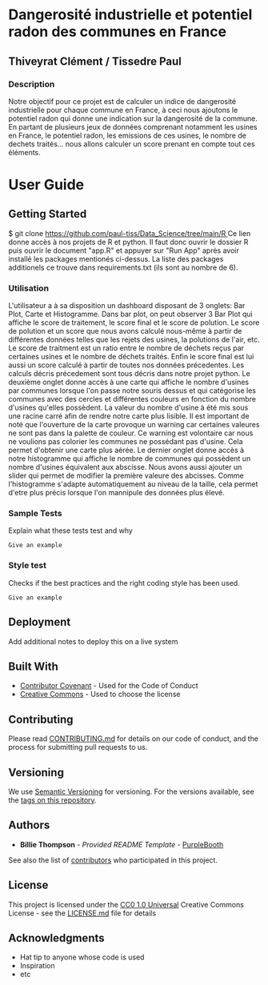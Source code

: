 # Dangerosité industrielle et potentiel radon des communes en France
## Thiveyrat Clément / Tissedre Paul

### Description

Notre objectif pour ce projet est de calculer un indice de dangerosité industrielle pour chaque commune en France, à ceci nous ajoutons le potentiel radon qui donne une indication sur la dangerosité de la commune. En partant de plusieurs jeux de données comprenant notamment les usines en France, le potentiel radon, les emissions de ces usines, le nombre de dechets traités... nous allons calculer un score prenant en compte tout ces éléments.

# User Guide

## Getting Started
$ git clone [https://github.com/paul-tiss/Data_Science/tree/main/R ](https://github.com/paul-tiss/Data_Science.git)
Ce lien donne accès à nos projets de R et python. Il faut donc ouvrir le dossier R puis ouvrir le document "app.R" et appuyer sur "Run App" après avoir installé les packages mentionés ci-dessus. La liste des packages additionels ce trouve dans requirements.txt (ils sont au nombre de 6).


### Utilisation

L'utilisateur a à sa disposition un dashboard disposant de 3 onglets: Bar Plot, Carte et Histogramme. Dans bar plot, on peut observer 3 Bar Plot qui affiche le score de traitement, le score final et le score de polution. Le score de polution et un score que nous avons calculé nous-même à partir de différentes données telles que les rejets des usines, la polutions de l'air, etc. Le score de traitment est un ratio entre le nombre de déchets reçus par certaines usines et le nombre de déchets traités. Enfin le score final est lui aussi un score calculé à partir de toutes nos données précedentes. Les calculs décris précedement sont tous décris dans notre projet python. Le deuxième onglet donne accès à une carte qui affiche le nombre d'usines par communes lorsque l'on passe notre souris dessus et qui catégorise les communes avec des cercles et différentes couleurs en fonction du nombre d'usines qu'elles possèdent. La valeur du nombre d'usine à été mis sous une racine carré afin de rendre notre carte plus lisible. Il est important de noté que l'ouverture de la carte provoque un warning car certaines valeures ne sont pas dans la palette de couleur. Ce warning est volontaire car nous ne voulions pas colorier les communes ne possédant pas d'usine. Cela permet d'obtenir une carte plus aérée. Le dernier onglet donne accès à notre histogramme qui affiche le nombre de communes qui possèdent un nombre d'usines équivalent aux abscisse. Nous avons aussi ajouter un slider qui permet de modifier la première valeure des abcisses. Comme l'histogramme s'adapte automatiquement au niveau de la taille, cela permet d'etre plus précis lorsque l'on mannipule des données plus élevé.


### Sample Tests

Explain what these tests test and why

    Give an example

### Style test

Checks if the best practices and the right coding style has been used.

    Give an example

## Deployment

Add additional notes to deploy this on a live system

## Built With

  - [Contributor Covenant](https://www.contributor-covenant.org/) - Used
    for the Code of Conduct
  - [Creative Commons](https://creativecommons.org/) - Used to choose
    the license

## Contributing

Please read [CONTRIBUTING.md](CONTRIBUTING.md) for details on our code
of conduct, and the process for submitting pull requests to us.

## Versioning

We use [Semantic Versioning](http://semver.org/) for versioning. For the versions
available, see the [tags on this
repository](https://github.com/PurpleBooth/a-good-readme-template/tags).

## Authors

  - **Billie Thompson** - *Provided README Template* -
    [PurpleBooth](https://github.com/PurpleBooth)

See also the list of
[contributors](https://github.com/PurpleBooth/a-good-readme-template/contributors)
who participated in this project.

## License

This project is licensed under the [CC0 1.0 Universal](LICENSE.md)
Creative Commons License - see the [LICENSE.md](LICENSE.md) file for
details

## Acknowledgments

  - Hat tip to anyone whose code is used
  - Inspiration
  - etc
